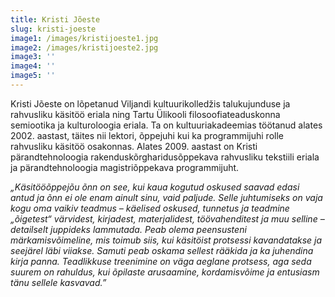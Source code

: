 ```yaml
---
title: Kristi Jõeste
slug: kristi-joeste
image1: /images/kristijoeste1.jpg
image2: /images/kristijoeste2.jpg
image3: ''
image4: ''
image5: ''
---
```

Kristi Jõeste on lõpetanud Viljandi kultuurikolledžis talukujunduse ja rahvusliku käsitöö eriala ning Tartu Ülikooli filosoofiateaduskonna semiootika ja kulturoloogia eriala. Ta on kultuuriakadeemias töötanud alates 2002. aastast, täites nii lektori, õppejuhi kui ka programmijuhi rolle rahvusliku käsitöö osakonnas. Alates 2009. aastast on Kristi pärandtehnoloogia rakenduskõrgharidusõppekava rahvusliku tekstiili eriala ja pärandtehnoloogia magistriõppekava programmijuht. 

_„Käsitööõppejõu õnn on see, kui kaua kogutud oskused saavad edasi antud ja õnn ei ole enam ainult sinu, vaid paljude. Selle juhtumiseks on vaja kogu oma vaikiv teadmus – käelised oskused, tunnetus ja teadmine „õigetest“ värvidest, kirjadest, materjalidest, töövahenditest ja muu selline – detailselt juppideks lammutada. Peab olema peensusteni märkamisvõimeline, mis toimub siis, kui käsitöist protsessi kavandatakse ja seejärel läbi viiakse. Samuti peab oskama sellest rääkida ja ka juhendina kirja panna. Teadlikkuse treenimine on väga aeglane protsess, aga seda suurem on rahuldus, kui õpilaste arusaamine, kordamisvõime ja entusiasm tänu sellele kasvavad.”_
